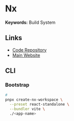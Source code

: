# Nx

**Keywords:** Build System

## Links

- [Code Repository](https://github.com/nrwl/nx)
- [Main Website](https://nx.dev)

## CLI

### Bootstrap

```sh
#
pnpx create-nx-workspace \
  --preset react-standalone \
  --bundler vite \
  ./<app-name>
```
